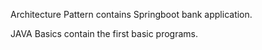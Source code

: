 Architecture Pattern contains Springboot bank application.

JAVA Basics contain the first basic programs.

